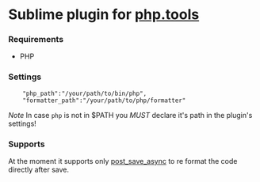 Sublime plugin for [php.tools](https://github.com/dericofilho/php.tools)
================

### Requirements 

- PHP

### Settings 

```
    "php_path":"/your/path/to/bin/php",
    "formatter_path":"/your/path/to/php/formatter"
```

*Note* In case ```php``` is not in $PATH you *MUST* declare it's path in the plugin's settings!

### Supports

At the moment it supports only [post_save_async](http://www.sublimetext.com/docs/3/api_reference.html#sublime_plugin.EventListener) to re format the code directly after save.


